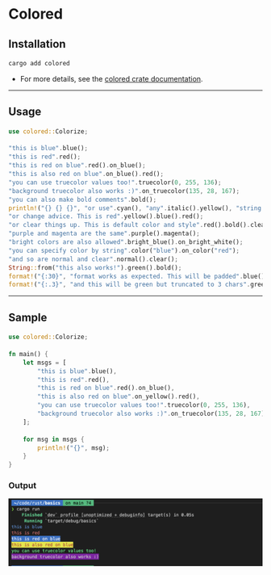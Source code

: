 # Colored

## Installation

```bash
cargo add colored
```

- For more details, see the [colored crate documentation](https://docs.rs/colored/latest/colored/).

---

## Usage

```rust
use colored::Colorize;

"this is blue".blue();
"this is red".red();
"this is red on blue".red().on_blue();
"this is also red on blue".on_blue().red();
"you can use truecolor values too!".truecolor(0, 255, 136);
"background truecolor also works :)".on_truecolor(135, 28, 167);
"you can also make bold comments".bold();
println!("{} {} {}", "or use".cyan(), "any".italic().yellow(), "string type".cyan());
"or change advice. This is red".yellow().blue().red();
"or clear things up. This is default color and style".red().bold().clear();
"purple and magenta are the same".purple().magenta();
"bright colors are also allowed".bright_blue().on_bright_white();
"you can specify color by string".color("blue").on_color("red");
"and so are normal and clear".normal().clear();
String::from("this also works!").green().bold();
format!("{:30}", "format works as expected. This will be padded".blue());
format!("{:.3}", "and this will be green but truncated to 3 chars".green());
```

---

## Sample

```rust
use colored::Colorize;

fn main() {
    let msgs = [
        "this is blue".blue(),
        "this is red".red(),
        "this is red on blue".red().on_blue(),
        "this is also red on blue".on_yellow().red(),
        "you can use truecolor values too!".truecolor(0, 255, 136),
        "background truecolor also works :)".on_truecolor(135, 28, 167),
    ];

    for msg in msgs {
        println!("{}", msg);
    }
}
```

### Output

![output](../../images/externals_libs/colored.png)
